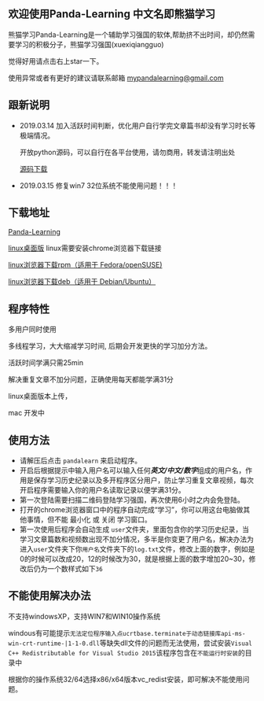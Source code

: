 ### 

## 欢迎使用Panda-Learning 中文名即熊猫学习

熊猫学习Panda-Learning是一个辅助学习强国的软体,帮助挤不出时间，却仍然需要学习的积极分子，熊猫学习强国(xuexiqiangguo)

觉得好用请点击右上star一下。

使用异常或者有更好的建议请联系邮箱 mypandalearning@gmail.com

## 跟新说明

- 2019.03.14 加入活跃时间判断，优化用户自行学完文章篇书却没有学习时长等极端情况。

  开放python源码，可以自行在各平台使用，请勿商用，转发请注明出处

  [源码下载](https://raw.githubusercontent.com/Alivon/Panda-Learning/master/pandalearn.py)

- 2019.03.15 修复win7 32位系统不能使用问题！！！



## **下载地址**

[Panda-Learning](https://github.com/Alivon/Panda-Learning/archive/master.zip)

[linux桌面版](https://github.com/Alivon/Panda-Learning/blob/linux/pandalearning-linux/pandalearning-linux.zip?raw=true)  linux需要安装chrome浏览器下载链接

[linux浏览器下载rpm（适用于 Fedora/openSUSE)](https://github.com/Alivon/Panda-Learning/blob/linux/pandalearning-linux/google-chrome-stable_current_x86_64.rpm?raw=true)

[ linux浏览器下载deb（适用于 Debian/Ubuntu）](https://github.com/Alivon/Panda-Learning/blob/linux/pandalearning-linux/google-chrome-stable_current_amd64.deb?raw=true)

## 程序特性

多用户同时使用

多线程学习，大大缩减学习时间, 后期会开发更快的学习加分方法。

活跃时间学满只需25min

解决重复文章不加分问题，正确使用每天都能学满31分

linux桌面版本上传，

mac 开发中

## 使用方法

- 请解压后点击 `pandalearn` 来启动程序。
- 开启后根据提示中输入用户名可以输入任何***英文/中文/数字***组成的用户名，作用是保存学习历史纪录以及多开程序区分用户，防止学习重复文章视频，每次开启程序需要输入你的用户名读取记录以便学满31分。
- 第一次登陆需要扫描二维码登陆学习强国，再次使用6小时之内会免登陆。
- 打开的chrome浏览器窗口中的程序自动完成“学习”，你可以用这台电脑做其他事情，但不能 最小化 或 关闭 学习窗口。
- 第一次使用后程序会自动生成 `user`文件夹，里面包含你的学习历史纪录，当学习文章篇数和视频数出现不加分情况，多半是你变更了用户名，解决办法为进入`user`文件夹下你`用户名`文件夹下的`log.txt`文件，修改上面的数字，例如是0的时候可以改成20，12的时候改为30，就是根据上面的数字增加20~30，修改后仍为一个数样式如下`36`



## 不能使用解决办法

不支持windowsXP，支持WIN7和WIN10操作系统

windous有可能提示`无法定位程序输入点ucrtbase.terminate于动态链接库api-ms-win-crt-runtime-|1-1-0.dll`等缺失dll文件的问题而无法使用，尝试安装`Visual C++ Redistributable for Visual Studio 2015`该程序包含在`不能运行时安装`的目录中

根据你的操作系统32/64选择x86/x64版本vc_redist安装，即可解决不能使用问题。


